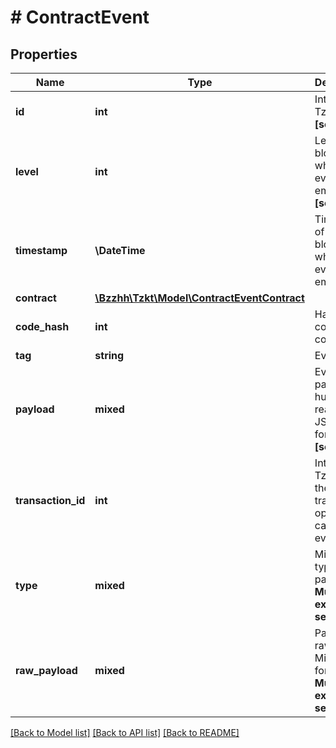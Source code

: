 # # ContractEvent

## Properties

Name | Type | Description | Notes
------------ | ------------- | ------------- | -------------
**id** | **int** | Internal TzKT id.   **[sortable]** | [optional]
**level** | **int** | Level of the block, at which the event was emitted.   **[sortable]** | [optional]
**timestamp** | **\DateTime** | Timestamp of the block, at which the event was emitted. | [optional]
**contract** | [**\Bzzhh\Tzkt\Model\ContractEventContract**](ContractEventContract.md) |  | [optional]
**code_hash** | **int** | Hash of the contract code. | [optional]
**tag** | **string** | Event tag. | [optional]
**payload** | **mixed** | Event payload in human-readable JSON format.   **[sortable]** | [optional]
**transaction_id** | **int** | Internal TzKT id of the transaction operation, caused the event. | [optional]
**type** | **mixed** | Michelson type of the payload.   **Must be explicitly selected** | [optional]
**raw_payload** | **mixed** | Payload in raw Micheline format.   **Must be explicitly selected** | [optional]

[[Back to Model list]](../../README.md#models) [[Back to API list]](../../README.md#endpoints) [[Back to README]](../../README.md)
